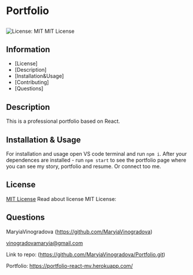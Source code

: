 # Portfolio
## 
  ![License: MIT](https://img.shields.io/badge/License-MIT-yellow.svg)
  MIT License
## Information
  - [License] 
  - [Description] 
  - [Installation&Usage] 
  - [Contributing] 
  - [Questions] 

## Description
  This is a professional portfolio based on React.

## Installation & Usage
  For installation and usage open VS code terminal and run `npm i`. After your dependences are installed - run `npm start` to see the portfolio page where you can see my story, portfolio and resume. Or connect too me.

## License
  [MIT License](https://opensource.org/licenses/MIT)
  Read about license MIT License:

## Questions
  MaryiaVinogradova (https://github.com/MaryiaVinogradova)

  vinogradovamaryia@gmail.com


  Link to repo:
  (https://github.com/MaryiaVinogradova/Portfolio.git)

Portfolio: 
https://portfolio-react-mv.herokuapp.com/
